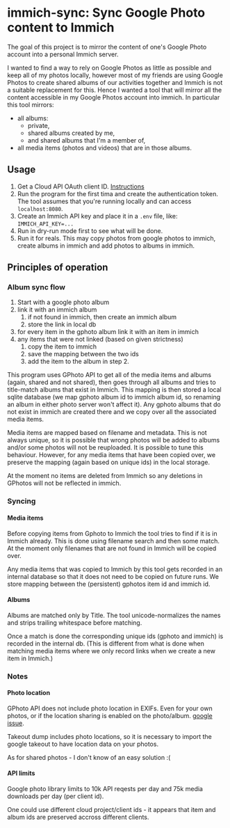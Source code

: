 # immich-sync: Sync Google Photo content to Immich

The goal of this project is to mirror the content of one's Google Photo account into a personal
Immich server.

I wanted to find a way to rely on Google Photos as little as possible and keep all of my photos
locally, however most of my friends are using Google Photos to create shared albums of our
activities together and Immich is not a suitable replacement for this. Hence I wanted a tool that
will mirror all the content accessible in my Google Photos account into immich. In particular this
tool mirrors:

- all albums:
  - private,
  - shared albums created by me,
  - and shared albums that I'm a member of,
- all media items (photos and videos) that are in those albums.

## Usage

1. Get a Cloud API OAuth client ID.
   [Instructions](https://github.com/NicholasDawson/ArchiverForGooglePhotos/blob/master/INSTRUCTIONS.md)
1. Run the program for the first tima and create the authentication token. The tool assumes that
   you're running locally and can access `localhost:8080`.
1. Create an Immich API key and place it in a `.env` file, like: `IMMICH_API_KEY=...`
1. Run in dry-run mode first to see what will be done.
1. Run it for reals. This may copy photos from google photos to immich, create albums in immich and
   add photos to albums in immich.

## Principles of operation

### Album sync flow

1. Start with a google photo album
1. link it with an immich album
   1. if not found in immich, then create an immich album
   1. store the link in local db
1. for every item in the gphoto album link it with an item in immich
1. any items that were not linked (based on given strictness)
   1. copy the item to immich
   1. save the mapping between the two ids
   1. add the item to the album in step 2.

This program uses GPhoto API to get all of the media items and albums (again, shared and not
shared), then goes through all albums and tries to title-match albums that exist in Immich. This
mapping is then stored a local sqlite database (we map gphoto album id to immich album id, so
renaming an album in either photo server won't affect it). Any gphoto albums that do not exist in
immich are created there and we copy over all the associated media items.

Media items are mapped based on filename and metadata. This is not always unique, so it is possible
that wrong photos will be added to albums and/or some photos will not be reuploaded. It is possible
to tune this behaviour. However, for any media items that have been copied over, we preserve the
mapping (again based on unique ids) in the local storage.

At the moment no items are deleted from Immich so any deletions in GPhotos will not be reflected in
immich.

### Syncing

#### Media items

Before copying items from Gphoto to Immich the tool tries to find if it is in Immich already. This
is done using filename search and then some match. At the moment only filenames that are not found
in Immich will be copied over.

Any media items that was copied to Immich by this tool gets recorded in an internal database so that
it does not need to be copied on future runs. We store mapping between the (persistent) gphotos item
id and immich id.

#### Albums

Albums are matched only by Title. The tool unicode-normalizes the names and strips trailing
whitespace before matching.

Once a match is done the corresponding unique ids (gphoto and immich) is recorded in the internal
db. (This is different from what is done when matching media items where we only record links when
we create a new item in Immich.)

### Notes

#### Photo location

GPhoto API does not include photo location in EXIFs. Even for your own photos, or if the location
sharing is enabled on the photo/album.
[google issue](https://issuetracker.google.com/issues/80379228).

Takeout dump includes photo locations, so it is necessary to import the google takeout to have
location data on your photos.

As for shared photos - I don't know of an easy solution :(

#### API limits

Google photo library limits to 10k API reqests per day and 75k media downloads per day (per client
id).

One could use different cloud project/client ids - it appears that item and album ids are preserved
accross different clients.
